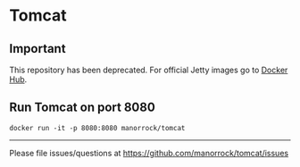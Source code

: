 # Tomcat

## Important

This repository has been deprecated. For official Jetty images go to 
[Docker Hub](https://hub.docker.com/_/tomcat).

## Run Tomcat on port 8080

    docker run -it -p 8080:8080 manorrock/tomcat

---
Please file issues/questions at https://github.com/manorrock/tomcat/issues
